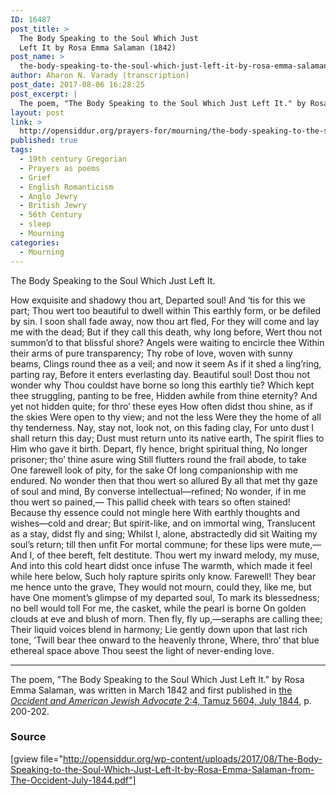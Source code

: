 ```yaml
---
ID: 16487
post_title: >
  The Body Speaking to the Soul Which Just
  Left It by Rosa Emma Salaman (1842)
post_name: >
  the-body-speaking-to-the-soul-which-just-left-it-by-rosa-emma-salaman-1842
author: Aharon N. Varady (transcription)
post_date: 2017-08-06 16:28:25
post_excerpt: |
  The poem, "The Body Speaking to the Soul Which Just Left It." by Rosa Emma Salaman, was written in March 1842 and first published in <a href="http://web.nli.org.il/sites/JPress/English/Pages/The-Occident-and-American-Jewish-Advocate.aspx">the <em>Occident and American Jewish Advocate</em> 2:4, Tamuz 5604, July 1844</a>, p. 200-202.
layout: post
link: >
  http://opensiddur.org/prayers-for/mourning/the-body-speaking-to-the-soul-which-just-left-it-by-rosa-emma-salaman-1842/
published: true
tags:
  - 19th century Gregorian
  - Prayers as poems
  - Grief
  - English Romanticism
  - Anglo Jewry
  - British Jewry
  - 56th Century
  - sleep
  - Mourning
categories:
  - Mourning
---
```


<div class="english"> 
The Body Speaking to the Soul Which Just Left It.

 
How exquisite and shadowy thou art,
Departed soul! And ‘tis for this we part;
Thou wert too beautiful to dwell within
This earthly form, or be defiled by sin.
I soon shall fade away, now thou art fled,
For they will come and lay me with the dead;
But if they call this death, why long before,
Wert thou not summon’d to that blissful shore?
Angels were waiting to encircle thee
Within their arms of pure transparency;
Thy robe of love, woven with sunny beams,
Clings round thee as a veil; and now it seem
As if it shed a ling’ring, parting ray,
Before it enters everlasting day.
Beautiful soul! Dost thou not wonder why
Thou couldst have borne so long this earthly tie?
Which kept thee struggling, panting to be free,
Hidden awhile from thine eternity?
And yet not hidden quite; for thro’ these eyes
How often didst thou shine, as if the skies
Were open to thy view; and not the less
Were they the home of all thy tenderness.
Nay, stay not, look not, on this fading clay,
For unto dust I shall return this day;
Dust must return unto its native earth,
The spirit flies to Him who gave it birth.
Depart, fly hence, bright spiritual thing,
No longer prisoner; tho’ thine asure wing
Still flutters round the frail abode, to take
One farewell look of pity, for the sake
Of long companionship with me endured.
No wonder then that thou wert so allured
By all that met thy gaze of soul and mind,
By converse intellectual—refined;
No wonder, if in me thou wert so pained,—
This pallid cheek with tears so often stained!
Because thy essence could not mingle here
With earthly thoughts and wishes—cold and drear;
But spirit-like, and on immortal wing,
Translucent as a stay, didst fly and sing;
Whilst I, alone, abstractedly did sit
Waiting my soul’s return; till then unfit
For mortal commune; for these lips were mute,—
And I, of thee bereft, felt destitute.
Thou wert my inward melody, my muse,
And into this cold heart didst once infuse
The warmth, which made it feel while here below,
Such holy rapture spirits only know.
Farewell! They bear me hence unto the grave,
They would not mourn, could they, like me, but have
One moment’s glimpse of my departed soul,
To mark its blessedness; no bell would toll
For me, the casket, while the pearl is borne
On golden clouds at eve and blush of morn.
Then fly, fly up,—seraphs are calling thee;
Their liquid voices blend in harmony;
Lie gently down upon that last rich tone,
’Twill bear thee onward to the heavenly throne,
Where, thro’ that blue ethereal space above
Thou seest the light of never-ending love.
</div>

<hr />
The poem, "The Body Speaking to the Soul Which Just Left It." by Rosa Emma Salaman, was written in March 1842 and first published in <a href="http://web.nli.org.il/sites/JPress/English/Pages/The-Occident-and-American-Jewish-Advocate.aspx">the <em>Occident and American Jewish Advocate</em> 2:4, Tamuz 5604, July 1844</a>, p. 200-202. 

<h3>Source</h3>

[gview file="http://opensiddur.org/wp-content/uploads/2017/08/The-Body-Speaking-to-the-Soul-Which-Just-Left-It-by-Rosa-Emma-Salaman-from-The-Occident-July-1844.pdf"]
